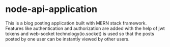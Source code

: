 # node-api-application
This is a blog posting application built with MERN stack framework. Features like authentication and authorization are added with the help of jwt tokens and web-socket technology(io.socket) is used so that the posts posted by one user can be instantly viewed by other users.

